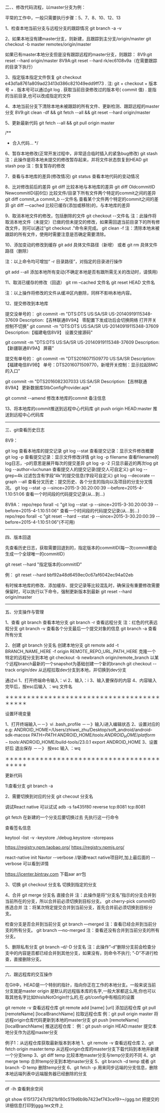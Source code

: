  二、、修改代码流程，以master分支为例：

平常的工作中，一般只需要执行步骤：5、7、8、10、12、13

1、检查本地当前分支与远程分支的跟踪情况
git branch -a -v

2、如果本地没有建master分支，则新建，且跟踪到主分支/origin/master
git checkout -b master remotes/origin/master

如果已有master本地分支但是没有跟踪远程的master分支，则跟踪：
8V9:git reset --hard origin/master
8V9A:git reset --hard rk/ec6108v9a（在需要跟踪的目录下执行）

3、指定版本指定文件恢复
git checkout e43d1a8761a809ad23413d386c821049edd9ff73 .
注: git + checkout + 版本号 + .
版本号可以通过git log . 获取当前目录修改过的版本号( commit 值)
. 是指的当前目录,也可以改成指定的文件

4、本地当前分支下清除本地未被跟踪的所有文件、更新检测、跟踪远程的master分支
8V9:git clean -df && git fetch --all && git reset --hard origin/master

5、更新最新代码
git fetch --all && git pull origin master

/**
* 合入代码...
*/

6、暂存本地修改(正常开发过程中，非常适合临时插入的紧急bug修改)
git stash
注：此操作是将本地未提交的修改暂存起来，并将文件状态恢复到HEAD
git stash pop
注：恢复暂存的修改

7、查看与本地库的差异(修改情况)
git status 查看本地代码的变动情况

8、比对修改前后的差异
git diff 比较本地与本地库的差异
git diff OldcommitID NewcommitID(前6位) 比较文件/目录下所有文件两个特定的commit之间的差异
git diff commit_a commit_b --文件名 查看某个文件两个特定的commit之间的差异
git diff ––cached 比较已缓存(添加或移除)的，与本地库的差异

9、取消本地文件的修改，包括删除的文件
git checkout --文件名
注：此操作将取消本地文件（未提交）已做的但未提交的修改，如果需回退当前目录下的所有修改文件，则可以通过“git checkout .”命令来完成。
git clean -f
注：清除本地未被跟踪的所有文件，使用时需要注意是否确定需要清除。

10、添加变动的修改到缓存
git add 具体文件路径（新增）
或者
git rm 具体文件路径（删除）

注：以上命令均可增加“ -r 目录路径”，对指定的目录进行操作

git add --all 添加本地所有变动(不确定本地是否有跟所需无关的改动时，请慎用)

11、取消已缓存的修改（回退）
git rm –cached 文件名 
git reset HEAD 文件名

注：以上操作将修改的文件从缓冲区内删除，同样不影响本地内容。

12、提交修改到本地库

提交没单号的：
git commit -m "DTS:DTS US:SA/SR US-20140919115348-37609 
Description:【吉林联通8V9A】
零配置下发成功后会切换网络 打开开关控制不切换" 
git commit -m "DTS:DTS US:SA/SR US-20140919115348-37609 
Description:【福建电信8V9】
设置交接源码"

git commit -m "DTS:DTS US:SA/SR US-20140919115348-37609 
Description:【新疆联通8V9A】
屏蔽" 

提交有单号的：
git commit -m "DTS2016071509770 US:SA/SR 
Description:【福建电信8V9B】
单号：DTS2016071509770，新增开关控制：显示拉起BMC的入口" 

git commit -m "DTS2016082307033 US:SA/SR 
Description:【吉林联通8V9A】
更新数据库StbConfigProvider.apk" 

git commit --amend 修改本地库的commit 备注信息

13、将本地库的commit推送到远程中心代码库 
git push origin HEAD:master 推送到远程中心代码库

--------------------

三、git查看历史日志

8V9：

git log 查看本地库的提交记录
git log --stat 查看提交记录：显示文件修改概要
git log -p 查看提交记录：显示文件修改详情
git log -p filename 查看filename的log日志，-p的意思是展开每次的提交差异
git log -p -2 只显示最近的两次log
git log --author=luchunan 查看提交人的提交记录(提交人可自定义)
git log --grep=4k 过滤包含有字段“4k”的提交信息(字段可自定义)
git log --decorate --graph --all 查看分叉历史：提交历史、各个分支的指向以及项目的分支分叉情况。
git log --stat -p --since=2015-3-30.20:00:39 --before=2015-4-1.10:51:06 查看一个时间段的代码提交记录(从...到...)

8V9A：
repo/repo forall -c "git log --stat -p --since=2015-3-30.20:00:39 --before=2015-4-1.10:51:06" 查看一个时间段的代码提交记录(从...到...)
repo/repo forall -c "git reset --hard --stat -p --since=2015-3-30.20:00:39 --before=2015-4-1.10:51:06"(不可用)

--------------------
四、版本回退

先查看历史日志，获取需要回退到的，指定版本的commitID(每一次commit都会生成一个全球唯一的commitID）

git reset --hard "指定版本的commitID"

例：
git reset --hard bbf92a48d6459ec0c67af6042ec94a02eb

有时候本地库的修改、添加缓存、提交记录等比较混乱时，确保没有重要修改需要保留时，可以执行以下命令，强制更新版本到最新
git reset --hard origin/master

--------------------
五、分支操作与管理

1、查看
git branch 查看本地分支
git branch -r 查看远程分支
注：红色的代表远程分支
git branch -v 查看各个分支最后一个提交对象的信息
git branch -a 查看所有分支

2、创建
git branch 分支名 创建本地分支
git remote add -t BRANCH_NAME_HERE -f origin REMOTE_REPO_URL_PATH_HERE 克隆一个特定的远程分支到本地
git checkout -b newbranch origin/remote_branch 以某个远程branch最新的一个snapshot为基础创建一个新的branch
git checkout --track origin/dev 从远程拉取dev分支到本地，并切换到dev分支




通过vi 1、打开终端命令输入：vi 2、输入：i 3、输入要保存的内容 4、内容输入完毕后，按esc后输入 ：wq 文件名

＊＊＊＊＊＊＊＊＊＊＊＊＊＊＊＊＊＊＊＊＊＊＊＊＊＊＊＊＊＊＊＊＊＊＊＊＊＊＊＊＊

设置环境变量

1、打开终端输入－－》vi .bash_profile －－》输入i进入编辑状态 2、设置对应的 e.g: ANDROID_HOME=/Users/zhiwei_zhu/Desktop/soft_android/android-sdk-macosx PATH=$PATH:$ANDROID_HOME/tools:$ANDROID_HOME/platform-tools:$ANDROID_HOME/build-tools/23.0.1 export ANDROID_HOME 3、设置好后 退出保存 －－》 按esc 输入 ：wq

＊＊＊＊＊＊＊＊＊＊＊＊＊＊＊＊＊＊＊＊＊＊＊＊＊＊＊＊＊＊＊＊＊＊＊＊＊＊＊＊＊

更新代码

1\查看分支 git branch -a

2、需要切换到对应的分支 git checout 分支名

调试React native 可以试试 adb -s fa435f80 reverse tcp:8081 tcp:8081

git fetch 在新建的一个分支后要切换过去 先执行这一行命令

查看签名信息

keytool -list -v -keystore ./debug.keystore -storepass

https://registry.npm.taobao.org/ https://registry.npmjs.org/

react-native init Navtor --verbose //新建react native项目时,加上最后面的 --verbose 可以看到详情

https://jcenter.bintray.com 下载aar arr包






3、切换
git checkout 分支名 切换到指定的分支

4、合并
git merge 分支名 直接合并
注：此操作是将“分支名”指示的分支合并到当前所在的分支，所以合并前必须切换到目标分支。
git cherry-pick commitID 拣选合并
注：将某次特定提交合并到当前分支，首先合并前必须切换到目标分支。

检查分支是否合并到当前分支
git branch ––merged
注：查看已经合并到当前分支的所有分支。
git branch ––no-merged
注：查看还没有合并到当前分支的所有分支。

5、删除私有分支
git branch –d/-D 分支名 
注：此操作”-d”删除分支前会检查分支中的内容是否都已经合并到其他分支，如果没有，则命令不执行;
”-D”不进行检查，直接删除分支。

--------------------
六、跟远程库的交互操作

在Git中，HEAD是一个特别的指针，指向你正在工作的本地分支。一般来说当前分支就是master
origin 是默认的远程版本库的名字,一般大家都这么用,你也可以取其他名字比如thisIsNotOrigin什么的,在.git/config中有相应的设置

git remote -v 查看远程仓库
git remote add [name] [url] 添加远程仓库
git pull [remoteName] [localBranchName] 拉取远程仓库
例：git pull origin master 将远程origin仓库代码更新到本地的master分支
git push [remoteName] [localBranchName] 推送远程仓库：
例：git push origin HEAD:master 提交本地分支作为远程master分支

例子1：从远程仓库获取最新版本到本地
1、git remote -v 查看远程仓库
2、git fetch origin master:temp 从远程origin仓库的master分支下载代码到本地并新建一个分支temp
3、git diff temp 比较本地master分支与temp分支的不同
4、git merge temp 合并temp分支到本地master分支
5、git branch -d temp 或者 git branch -D temp 删除temp分支
6、git fetch -p 用来同步远端的分支信息，删除本地远端列表中远端服务器已经删除的分支

--------------------

df -lh 查看剩余空间

git show 615f37247cf821bf80c519d6b9b7423ef743ce19>~/ggg.txt 把提交的详细信息打印到ggg.tex文件上




















